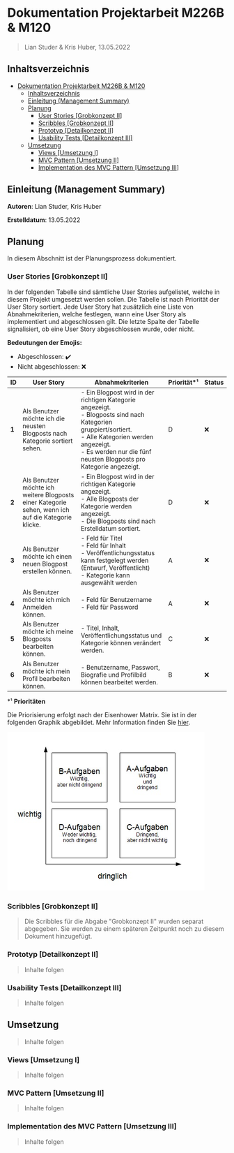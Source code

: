 # Dokumentation Projektarbeit M226B & M120

> Lian Studer & Kris Huber, 13.05.2022

## Inhaltsverzeichnis

- [Dokumentation Projektarbeit M226B \& M120](#dokumentation-projektarbeit-m226b--m120)
  - [Inhaltsverzeichnis](#inhaltsverzeichnis)
  - [Einleitung (Management Summary)](#einleitung-management-summary)
  - [Planung](#planung)
    - [User Stories \[Grobkonzept II\]](#user-stories-grobkonzept-ii)
    - [Scribbles \[Grobkonzept II\]](#scribbles-grobkonzept-ii)
    - [Prototyp \[Detailkonzept II\]](#prototyp-detailkonzept-ii)
    - [Usability Tests \[Detailkonzept III\]](#usability-tests-detailkonzept-iii)
  - [Umsetzung](#umsetzung)
    - [Views \[Umsetzung I\]](#views-umsetzung-i)
    - [MVC Pattern \[Umsetzung II\]](#mvc-pattern-umsetzung-ii)
    - [Implementation des MVC Pattern \[Umsetzung III\]](#implementation-des-mvc-pattern-umsetzung-iii)

## Einleitung (Management Summary)

**Autoren**: Lian Studer, Kris Huber

**Erstelldatum**: 13.05.2022

## Planung

In diesem Abschnitt ist der Planungsprozess dokumentiert.

### User Stories [Grobkonzept II]

In der folgenden Tabelle sind sämtliche User Stories aufgelistet, welche in diesem Projekt umgesetzt werden sollen. Die Tabelle ist nach Priorität der User Story sortiert. Jede User Story hat zusätzlich eine Liste von Abnahmekriterien, welche festlegen, wann eine User Story als implementiert und abgeschlossen gilt. Die letzte Spalte der Tabelle signalisiert, ob eine User Story abgeschlossen wurde, oder nicht.

**Bedeutungen der Emojis:**

- Abgeschlossen: ✔️
- Nicht abgeschlossen: ❌

| ID    | User Story                                                   | Abnahmekriterien                                             | Priorität*¹ | Status |
| ----- | ------------------------------------------------------------ | ------------------------------------------------------------ | ----------- | ------ |
| **1** | Als Benutzer möchte ich die neusten Blogposts nach Kategorie sortiert sehen. | - Ein Blogpost wird in der richtigen Kategorie angezeigt.<br/>- Blogposts sind nach Kategorien gruppiert/sortiert.<br/>- Alle Kategorien werden angezeigt.<br/>- Es werden nur die fünf neusten Blogposts pro Kategorie angezeigt. | D           | ❌      |
| **2** | Als Benutzer möchte ich weitere Blogposts einer Kategorie sehen, wenn ich auf die Kategorie klicke. | - Ein Blogpost wird in der richtigen Kategorie angezeigt.<br/>- Alle Blogposts der Kategorie werden angezeigt.<br/>- Die Blogposts sind nach Erstelldatum sortiert. | D           | ❌      |
| **3** | Als Benutzer möchte ich einen neuen Blogpost erstellen können. | - Feld für Titel<br/>- Feld für Inhalt<br/>- Veröffentlichungsstatus kann festgelegt werden (Entwurf, Veröffentlicht)<br/>- Kategorie kann ausgewählt werden | A           | ❌      |
| **4** | Als Benutzer möchte ich mich Anmelden können.                | - Feld für Benutzername<br/>- Feld für Password              | A           | ❌      |
| **5** | Als Benutzer möchte ich meine Blogposts bearbeiten können.   | - Titel, Inhalt, Veröffentlichungsstatus und Kategorie können verändert werden. | C           | ❌      |
| **6** | Als Benutzer möchte ich mein Profil bearbeiten können.       | - Benutzername, Passwort, Biografie und Profilbild können bearbeitet werden. | B           | ❌      |

*¹ **Prioritäten**

Die Priorisierung erfolgt nach der Eisenhower Matrix. Sie ist in der folgenden Graphik abgebildet. Mehr Information finden Sie [hier](https://de.wikipedia.org/wiki/Eisenhower-Prinzip). 

![Eisenhower Prinzip](assets/eisenhower.jpg)

### Scribbles [Grobkonzept II]

> Die Scribbles für die Abgabe "Grobkonzept II" wurden separat abgegeben. Sie werden zu einem späteren Zeitpunkt noch zu diesem Dokument hinzugefügt.

### Prototyp [Detailkonzept II]

> Inhalte folgen

### Usability Tests [Detailkonzept III]

> Inhalte folgen

## Umsetzung

> Inhalte folgen

### Views [Umsetzung I]

> Inhalte folgen

### MVC Pattern [Umsetzung II]

> Inhalte folgen

### Implementation des MVC Pattern [Umsetzung III]

> Inhalte folgen
